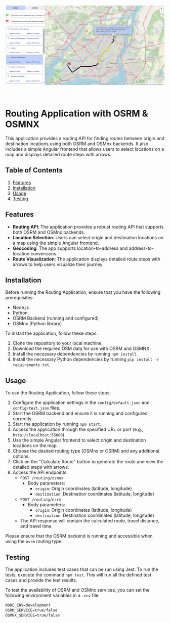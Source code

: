 <p align="center">
  <a href="" rel="noopener">
 <img   src="./doc/img_1.png" alt="Project logo"></a>
</p>

<br/>


# Routing Application with OSRM & OSMNX

This application provides a routing API for finding routes between origin and destination locations using both OSRM and OSMnx backends. It also includes a simple Angular frontend that allows users to select locations on a map and displays detailed route steps with arrows.

## Table of Contents
1. [Features](#features)
2. [Installation](#installation)
3. [Usage](#usage)
4. [Testing](#testing)


## Features
- **Routing API**: The application provides a robust routing API that supports both OSRM and OSMnx backends.
- **Location Selection**: Users can select origin and destination locations on a map using the simple Angular frontend.
- **Geocoding**: The app supports location-to-address and address-to-location conversions.
- **Route Visualization**: The application displays detailed route steps with arrows to help users visualize their journey.

## Installation
Before running the Routing Application, ensure that you have the following prerequisites:
- Node.js
- Python
- OSRM Backend (running and configured)
- OSMnx (Python library)

To install the application, follow these steps:
1. Clone the repository to your local machine.
2. Download the required OSM data for use with OSRM and OSMNX.
3. Install the necessary dependencies by running `npm install`.
4. Install the necessary Python dependencies by running `pip install -r requirements.txt`.

## Usage
To use the Routing Application, follow these steps:
1. Configure the application settings in the `config/default.json` and `config/test.json` files.
2. Start the OSRM backend and ensure it is running and configured correctly.
3. Start the application by running `npm start`.
4. Access the application through the specified URL or port (e.g., `http://localhost:55000`).
5. Use the simple Angular frontend to select origin and destination locations on the map.
6. Choose the desired routing type (OSMnx or OSRM) and any additional options.
7. Click on the "Calculate Route" button to generate the route and view the detailed steps with arrows.
8. Access the API endpoints:
    - `POST /routing/osmnx`
      - Body parameters:
        - `origin`: Origin coordinates (latitude, longitude)
        - `destination`: Destination coordinates (latitude, longitude)
    - `POST /routing/osrm`
      - Body parameters:
        - `origin`: Origin coordinates (latitude, longitude)
        - `destination`: Destination coordinates (latitude, longitude)
   - The API response will contain the calculated route, travel distance, and travel time.

Please ensure that the OSRM backend is running and accessible when using the `osrm` routing type.

## Testing

The application includes test cases that can be run using Jest. To run the tests, execute the command `npm test`. This will run all the defined test cases and provide the test results.

To test the availability of OSRM and OSMnx services, you can set the following environment variables in a `.env` file:

```plaintext
NODE_ENV=development
OSRM_SERVICE=true/false
OSMNX_SERVICE=true/false
